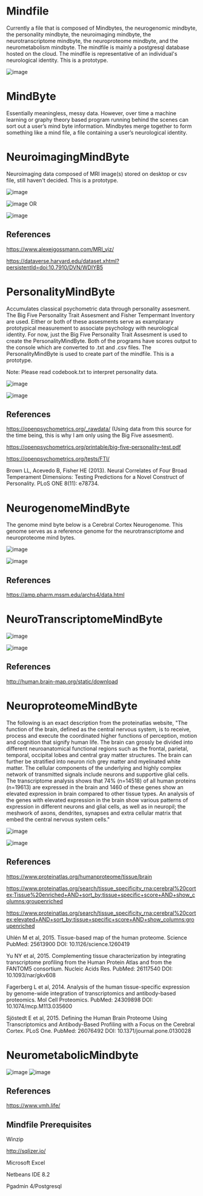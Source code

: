 # Mindfile
Currently a file that is composed of Mindbytes, the neurogenomic mindbyte, the personality mindbyte, the neuroimaging mindbyte, the neurotranscriptome mindbyte, the neuroproteome mindbyte, and the neurometabolism mindbyte. The mindfile is mainly a postgresql database hosted on the cloud. The mindfile is representative of an individual's neurological identity. This is a prototype.

![image](https://user-images.githubusercontent.com/15940127/57657764-3451e200-7591-11e9-8c02-90eaed6e173c.png)

# MindByte
Essentially meaningless, messy data. However, over time a machine learning or graphy theory based program running behind the scenes can sort out a user’s mind byte information.  Mindbytes merge together to form something like a mind file, a file containing a user’s neurological identity.



# NeuroimagingMindByte
Neuroimaging data composed of MRI image(s) stored on desktop or csv file, still haven't decided. This is a prototype.

![image](https://user-images.githubusercontent.com/15940127/59066919-034d9000-8865-11e9-802f-31e5e9d382b0.png)


![image](https://user-images.githubusercontent.com/15940127/57669547-3ed7a000-75c0-11e9-931f-811e5839c835.png) OR


![image](https://user-images.githubusercontent.com/15940127/58766096-ac2b8080-852f-11e9-9b1b-7761129491b8.png)


## References
https://www.alexejgossmann.com/MRI_viz/

https://dataverse.harvard.edu/dataset.xhtml?persistentId=doi:10.7910/DVN/WDIYB5


# PersonalityMindByte
Accumulates classical psychometric data through personality assesment. The Big Five Personality Trait Assesment and Fisher Tempermant Inventory are used. Either or both of these assesments serve as examplarary prototypical measurement to associate psychology with neurological identity. For now, just the Big Five Personality Trait Assesment is used to create the PersonalityMindByte. Both of the programs have scores output to the console which are converted to .txt and .csv files. The PersonalityMindByte is used to create part of the mindfile. This is a prototype.

Note: Please read codebook.txt to interpret personality data.

![image](https://user-images.githubusercontent.com/15940127/57659007-9a406880-7595-11e9-9c2b-10ff738b74b3.png)


![image](https://user-images.githubusercontent.com/15940127/57669309-4480b600-75bf-11e9-8466-dbf4484f1e9c.png)


## References
https://openpsychometrics.org/_rawdata/ (Using data from this source for the time being, this is why I am only using the Big Five assesment).

https://openpsychometrics.org/printable/big-five-personality-test.pdf

https://openpsychometrics.org/tests/FTI/

Brown LL, Acevedo B, Fisher HE (2013). Neural Correlates of Four Broad Temperament Dimensions: Testing Predictions for a Novel Construct of Personality. PLoS ONE 8(11): e78734.



# NeurogenomeMindByte
 The genome mind byte below is a Cerebral Cortex Neurogenome. This genome serves as a reference genome for the neurotranscriptome and neuroproteome mind bytes.
 
![image](https://user-images.githubusercontent.com/15940127/58767159-54474680-853c-11e9-961e-fdd42f526111.png)


![image](https://user-images.githubusercontent.com/15940127/58755148-a59afb80-8492-11e9-8319-6a3d9786f8f0.png)



## References
https://amp.pharm.mssm.edu/archs4/data.html


# NeuroTranscriptomeMindByte

![image](https://user-images.githubusercontent.com/15940127/58767118-cc613c80-853b-11e9-8003-d2c53b1a7eb3.png)


![image](https://user-images.githubusercontent.com/15940127/58755057-b8accc00-8490-11e9-8f2f-5d04ea9f13f7.png)

## References
http://human.brain-map.org/static/download




# NeuroproteomeMindByte
The following is an exact description from the proteinatlas website, "The function of the brain, defined as the central nervous system, is to receive, process and execute the coordinated higher functions of perception, motion and cognition that signify human life. The brain can grossly be divided into different neuroanatomical functional regions such as the frontal, parietal, temporal, occipital lobes and central gray matter structures. The brain can further be stratified into neuron rich grey matter and myelinated white matter. The cellular components of the underlying and highly complex network of transmitted signals include neurons and supportive glial cells. The transcriptome analysis shows that 74% (n=14518) of all human proteins (n=19613) are expressed in the brain and 1460 of these genes show an elevated expression in brain compared to other tissue types. An analysis of the genes with elevated expression in the brain show various patterns of expression in different neurons and glial cells, as well as in neuropil; the meshwork of axons, dendrites, synapses and extra cellular matrix that embed the central nervous system cells."

![image](https://user-images.githubusercontent.com/15940127/57658758-de7f3900-7594-11e9-86d3-d2bd70c80de3.png)


![image](https://user-images.githubusercontent.com/15940127/57669738-21570600-75c1-11e9-8e67-7a1c913201cd.png)



## References
https://www.proteinatlas.org/humanproteome/tissue/brain

https://www.proteinatlas.org/search/tissue_specificity_rna:cerebral%20cortex;Tissue%20enriched+AND+sort_by:tissue+specific+score+AND+show_columns:groupenriched

https://www.proteinatlas.org/search/tissue_specificity_rna:cerebral%20cortex;elevated+AND+sort_by:tissue+specific+score+AND+show_columns:groupenriched

Uhlén M et al, 2015. Tissue-based map of the human proteome. Science
PubMed: 25613900 DOI: 10.1126/science.1260419	

Yu NY et al, 2015. Complementing tissue characterization by integrating transcriptome profiling from the Human Protein Atlas and from the FANTOM5 consortium. Nucleic Acids Res.
PubMed: 26117540 DOI: 10.1093/nar/gkv608	

Fagerberg L et al, 2014. Analysis of the human tissue-specific expression by genome-wide integration of transcriptomics and antibody-based proteomics. Mol Cell Proteomics.
PubMed: 24309898 DOI: 10.1074/mcp.M113.035600	

Sjöstedt E et al, 2015. Defining the Human Brain Proteome Using Transcriptomics and Antibody-Based Profiling with a Focus on the Cerebral Cortex. PLoS One.
PubMed: 26076492 DOI: 10.1371/journal.pone.0130028	



# NeurometabolicMindbyte
![image](https://user-images.githubusercontent.com/15940127/58769753-f24c0880-855e-11e9-8207-9d947745b47d.png)
![image](https://user-images.githubusercontent.com/15940127/58770586-aac87b00-8564-11e9-8ad1-a07cb2b5cecc.png)




## References
https://www.vmh.life/






## Mindfile Prerequisites
Winzip

http://sqlizer.io/

Microsoft Excel

Netbeans IDE 8.2

Pgadmin 4/Postgresql




